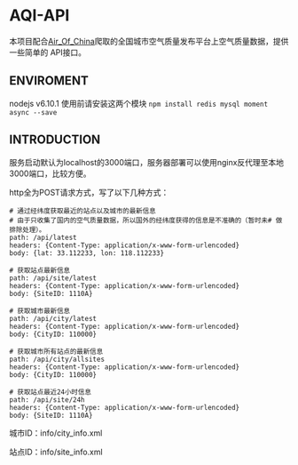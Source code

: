# AQI-API

本项目配合[Air_Of_China](https://github.com/InLefter/Air_Of_China)爬取的全国城市空气质量发布平台上空气质量数据，提供一些简单的 API接口。

## ENVIROMENT
nodejs v6.10.1
使用前请安装这两个模块
`npm install redis mysql moment async --save`

## INTRODUCTION
服务启动默认为localhost的3000端口，服务器部署可以使用nginx反代理至本地3000端口，比较方便。



http全为POST请求方式，写了以下几种方式：

```http
# 通过经纬度获取最近的站点以及城市的最新信息
# 由于只收集了国内的空气质量数据，所以国外的经纬度获得的信息是不准确的（暂时未# 做排除处理）。
path: /api/latest
headers: {Content-Type: application/x-www-form-urlencoded}
body: {lat: 33.112233, lon: 118.112233}
```

```http
# 获取站点最新信息
path: /api/site/latest
headers: {Content-Type: application/x-www-form-urlencoded}
body: {SiteID: 1110A}
```

```http
# 获取城市最新信息
path: /api/city/latest
headers: {Content-Type: application/x-www-form-urlencoded}
body: {CityID: 110000}
```

```http
# 获取城市所有站点的最新信息
path: /api/city/allsites
headers: {Content-Type: application/x-www-form-urlencoded}
body: {CityID: 110000}
```

```http
# 获取站点最近24小时信息
path: /api/site/24h
headers: {Content-Type: application/x-www-form-urlencoded}
body: {SiteID: 1110A}
```



城市ID：info/city_info.xml

站点ID：info/site_info.xml
